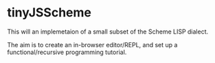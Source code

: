 # tinyJSScheme

This will an implemetaion of a small subset of the Scheme LISP dialect.

The aim is to create an in-browser editor/REPL, and set up a functional/recursive programming tutorial.

